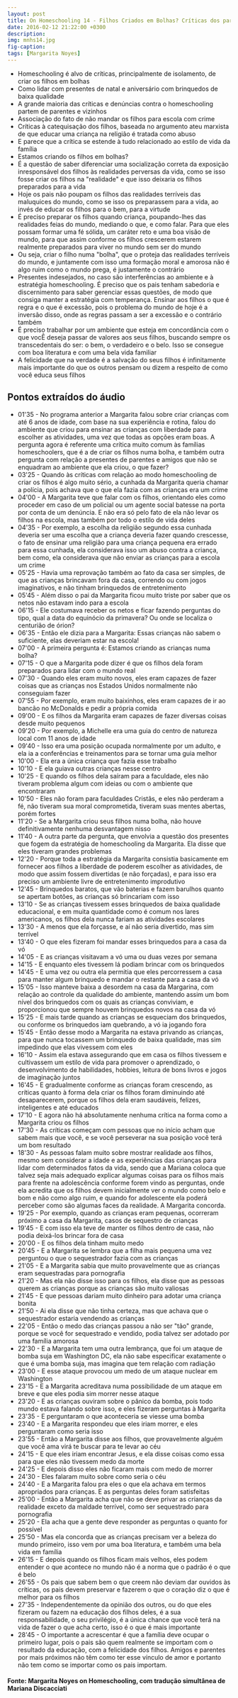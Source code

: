 ```yaml
---
layout: post
title: On Homeschooling 14 - Filhos Criados em Bolhas? Críticas dos parentes e presentes indesejados
date: 2016-02-12 21:22:00 +0300
description: 
img: mnhs14.jpg
fig-caption: 
tags: [Margarita Noyes]
---
```


* Homeschooling é alvo de críticas, principalmente de isolamento, de criar os filhos em bolhas
* Como lidar com presentes de natal e aniversário com brinquedos de baixa qualidade
* A grande maioria das críticas e denúncias contra o homeschooling partem de parentes e vizinhos
* Associação do fato de não mandar os filhos para escola com crime
* Críticas à catequisação dos filhos, baseada no argumento ateu marxista de que educar uma criança na religião é tratada como abuso
* E parece que a crítica se estende à tudo relacionado ao estilo de vida da família
* Estamos criando os filhos em bolhas?
* É a questão de saber diferenciar uma socialização correta da exposição inresponsável dos filhos às realidades perversas da vida, como se isso fosse criar os filhos na "realidade" e que isso deixaria os filhos preparados para a vida
* Hoje os pais não poupam os filhos das realidades terríveis das maluquices do mundo, como se isso os preparassem para a vida, ao invés de educar os filhos para o bem, para a virtude
* É preciso preparar os filhos quando criança, poupando-lhes das realidades feias do mundo, mediando o que, e como falar. Para que eles possam formar uma fé sólida, um caráter reto e uma boa visão de mundo, para que assim conforme os filhos crescerem estarem realmente preparados para viver no mundo sem ser do mundo
* Ou seja, criar o filho numa "bolha", que o proteja das realidades terríveis do mundo, e juntamente com isso uma formação moral e amorosa não é algo ruim como o mundo prega, é justamente o contrário
* Presentes indesejados, no caso são interferências ao ambiente e à estratégia homeschooling. É preciso que os pais tenham sabedoria e discernimento para saber gerenciar essas questões, de modo que consiga manter a estratégia com temperança. Ensinar aos filhos o que é regra e o que é excessão, pois o problema do mundo de hoje é a inversão disso, onde as regras passam a ser a excessão e o contrário também
* É preciso trabalhar por um ambiente que esteja em concordância com o que vocÊ deseja passar de valores aos seus filhos, buscando sempre os transcedentais do ser: o bem, o verdadeiro e o belo. Isso se consegue com boa literatura e com uma bela vida familiar
* A felicidade que na verdade é a salvação do seus filhos é infinitamente mais importante do que os outros pensam ou dizem a respeito de como você educa seus filhos

## Pontos extraídos do áudio

* 01'35 - No programa anterior a Margarita falou sobre criar crianças com até 6 anos de idade, com base na sua experiência e rotina, falou do ambiente que criou para ensinar as crianças com liberdade para escolher as atividades, uma vez que todas as opções eram boas. A pergunta agora é referente uma crítica muito comum às famílias homeschoolers, que é a de criar os filhos numa bolha, e também outra pergunta com relação a presentes de parentes e amigos que não se enquadram ao ambiente que ela criou, o que fazer?
* 03'25 - Quando às críticas com relação ao modo homeschooling de criar os filhos é algo muito sério, a cunhada da Margarita queria chamar a polícia, pois achava que o que ela fazia com as crianças era um crime
* 04'00 - A Margarita teve que falar com os filhos, orientando eles como proceder em caso de um policial ou um agente social batesse na porta por conta de um denúncia. E não era só pelo fato de ela não levar os filhos na escola, mas também por todo o estilo de vida deles
* 04'35 - Por exemplo, a escolha da religião segundo essa cunhada deveria ser uma escolha que a criança deveria fazer quando crescesse, o fato de ensinar uma religião para uma criança pequena era errado para essa cunhada, ela considerava isso um abuso contra a criança, bem como, ela considerava que não enviar as crianças para a escola um crime
* 05'25 - Havia uma reprovação também ao fato da casa ser simples, de que as crianças brincavam fora da casa, correndo ou com jogos imaginativos, e não tinham brinquedos de entretenimento
* 05'45 - Além disso o pai da Margarita ficou muito triste por saber que os netos não estavam indo para a escola
* 06'15 - Ele costumava receber os netos e ficar fazendo perguntas do tipo, qual a data do equinócio da primavera? Ou onde se localiza o centurião de órion?
* 06'35 - Então ele dizia para a Margarita: Essas crianças não sabem o suficiente, elas deveriam estar na escola!
* 07'00 - A primeira pergunta é: Estamos criando as crianças numa bolha?
* 07'15 - O que a Margarita pode dizer é que os filhos dela foram preparados para lidar com o mundo real
* 07'30 - Quando eles eram muito novos, eles eram capazes de fazer coisas que as crianças nos Estados Unidos normalmente não conseguiam fazer
* 07'55 - Por exemplo, eram muito baixinhos, eles eram capazes de ir ao bancão no McDonalds e pedir a própria comida
* 09'00 - E os filhos da Margarita eram capazes de fazer diversas coisas desde muito pequenos
* 09'20 - Por exemplo, a Michelle era uma guia do centro de natureza local com 11 anos de idade
* 09'40 - Isso era uma posição ocupada normalmente por um adulto, e ela ia a conferências e treinamentos para se tornar uma guia melhor
* 10'00 - Ela era a única criança que fazia esse trabalho
* 10'10 - E ela guiava outras crianças nesse centro
* 10'25 - E quando os filhos dela saíram para a faculdade, eles não tiveram problema algum com ideias ou com o ambiente que encontraram 
* 10'50 - Eles não foram para faculdades Cristãs, e eles não perderam a fé, não tiveram sua moral comprometida, tiveram suas mentes abertas, porém fortes
* 11'20 - Se a Margarita criou seus filhos numa bolha, não houve definitivamente nenhuma desvantagem nisso
* 11'40 - A outra parte da pergunta, que envolvia a questão dos presentes que fogem da estratégia de homeschooling da Margarita. Ela disse que eles tiveram grandes problemas
* 12'20 - Porque toda a estratégia da Margarita consistia basicamente em fornecer aos filhos a liberdade de poderem escolher as atividades, de modo que assim fossem divertidas (e não forçadas), e para isso era preciso um ambiente livre de entretenimento improdutivo
* 12'45 - Brinquedos baratos, que vão baterias e fazem barulhos quanto se apertam botões, as crianças só brincariam com isso
* 13'10 - Se as crianças tivessem esses brinquedos de baixa qualidade educacional, e em muita quantidade como é comum nos lares americanos, os filhos dela nunca fariam as atividades escolares
* 13'30 - A menos que ela forçasse, e aí não seria divertido, mas sim terrível
* 13'40 - O que eles fizeram foi mandar esses brinquedos para a casa da vó 
* 14'05 - E as crianças visitavam a vó uma ou duas vezes por semana
* 14'15 - E enquanto eles tivessem lá podiam brincar com os brinquedos
* 14'45 - E uma vez ou outra ela permitia que eles percorressem a casa para manter algum brinquedo e mandar o restante para a casa da vó
* 15'05 - Isso manteve baixa a desordem na casa da Margarina, com relação ao controle da qualidade do ambiente, mantendo assim um bom nível dos brinquedos com os quais as crianças conviviam, e proporcionou que sempre houvem brinquedos novos na casa da vó
* 15'25 - E mais tarde quando as crianças se esqueciam dos brinquedos, ou conforme os brinquedos iam quebrando, a vó ia jogando fora
* 15'45 - Então desse modo a Margarita na estava privando as crianças, para que nunca tocassem um brinquedo de baixa qualidade, mas sim impedindo que elas vivessem com eles
* 16'10 - Assim ela estava assegurando que em casa os filhos tivessem e cultivassem um estilo de vida para promover o aprendizado, o desenvolvimento de habilidades, hobbies, leitura de bons livros e jogos de imaginação juntos
* 16'45 - E gradualmente conforme as crianças foram crescendo, as críticas quanto à forma dela criar os filhos foram diminuindo até desaparecerem, porque os filhos dela eram saudáveis, felizes, inteligentes e até educados
* 17'10 - E agora não há absolutamente nenhuma crítica na forma como a Margarita criou os filhos
* 17'30 - As críticas começam com pessoas que no início acham que sabem mais que você, e se você perseverar na sua posição você terá um bom resultado
* 18'30 - As pessoas falam muito sobre mostrar realidade aos filhos, mesmo sem considerar a idade e as experiências das crianças para lidar com determinados fatos da vida, sendo que a Mariana coloca que talvez seja mais adequado explicar algumas coisas para os filhos mais para frente na adolescência conforme forem vindo as perguntas, onde ela acredita que os filhos devem inicialmente ver o mundo como belo e bom e não como algo ruim, e quando for adolescente ela poderá perceber como são algumas faces da realidade. A Margarita concorda.
* 19'25 - Por exemplo, quando as crianças eram pequenas, ocorreram próximo a casa da Margarita, casos de sequestro de crianças
* 19'45 - E com isso ela teve de manter os filhos dentro de casa, não podia deixá-los brincar fora de casa
* 20'00 - E os filhos dela tinham muito medo
* 20'45 - E a Margarita se lembra que a filha mais pequena uma vez perguntou o que o sequestrador fazia com as crianças
* 21'05 - E a Margarita sabia que muito provavelmente que as crianças eram sequestradas para pornografia
* 21'20 - Mas ela não disse isso para os filhos, ela disse que as pessoas querem as crianças porque as crianças são muito valiosas
* 21'45 - E que pessoas dariam muito dinheiro para adotar uma criança bonita
* 21'50 - Ai ela disse que não tinha certeza, mas que achava que o sequestrador estaria vendendo as crianças
* 22'05 - Então o medo das crianças passou a não ser "tão" grande, porque se você for sequestrado e vendido, podia talvez ser adotado por uma família amorosa
* 22'30 - E a Margarita tem uma outra lembrança, que foi um ataque de bomba suja em Washington DC, ela não sabe especificar exatamente o que é uma bomba suja, mas imagina que tem relação com radiação
* 23'00 - E esse ataque provocou um medo de um ataque nuclear em Washington
* 23'15 - E a Margarita acreditava numa possibilidade de um ataque em breve e que eles podia sim morrer nesse ataque
* 23'20 - E as crianças ouviram sobre o pânico da bomba, pois todo mundo estava falando sobre isso, e eles fizeram perguntas à Margarita
* 23'35 - E perguntaram o que aconteceria se viesse uma bomba
* 23'40 - E a Margarita respondeu que eles iriam morrer, e eles perguntaram como seria isso
* 23'55 - Então a Margarita disse aos filhos, que provavelmente alguém que você ama virá te buscar para te levar ao céu
* 24'15 - E que eles iriam encontrar Jesus, e ela disse coisas como essa para que eles não tivessem medo da morte
* 24'25 - E depois disso eles não ficaram mais com medo de morrer
* 24'30 - Eles falaram muito sobre como seria o céu
* 24'40 - E a Margarita falou pra eles o que ela achava em termos apropriados para crianças. E as perguntas deles foram satisfeitas
* 25'00 - Então a Margarita acha que não se deve privar as crianças da realidade exceto da maldade terrível, como ser sequestrado para pornografia
* 25'20 - Ela acha que a gente deve responder as perguntas o quanto for possível
* 25'50 - Mas ela concorda que as crianças precisam ver a beleza do mundo primeiro, isso vem por uma boa literatura, e também uma bela vida em família
* 26'15 - E depois quando os filhos ficam mais velhos, eles podem entender o que acontece no mundo não é a norma que o padrão é o que é belo
* 26'55 - Os pais que sabem bem o que creem não deviam dar ouvidos às críticas, os pais devem preservar e fazerem o que o coração diz o que é melhor para os filhos
* 27'35 - Independentemente da opinião dos outros, ou do que eles fizeram ou fazem na educação dos filhos deles, é a sua responsabilidade, o seu privilégio, é a única chance que você terá na vida de fazer o que acha certo, isso é o que é mais importante
* 28'45 - O importante a acrescentar é que a família deve ocupar o primeiro lugar, pois o pais são quem realmente se importam com o resultado da educação, com a felicidade dos filhos. Amigos e parentes por mais próximos não têm  como ter esse vínculo de amor e portanto não tem como se importar como os pais importam. 

#### Fonte: Margarita Noyes on Homeschooling, com tradução simultânea de Mariana Discacciati
